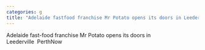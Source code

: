 ```yaml
---
categories: g
title: "Adelaide fastfood franchise Mr Potato opens its doors in Leederville  PerthNow"
---
```

Adelaide fast-food franchise Mr Potato opens its doors in Leederville&nbsp;&nbsp;PerthNow